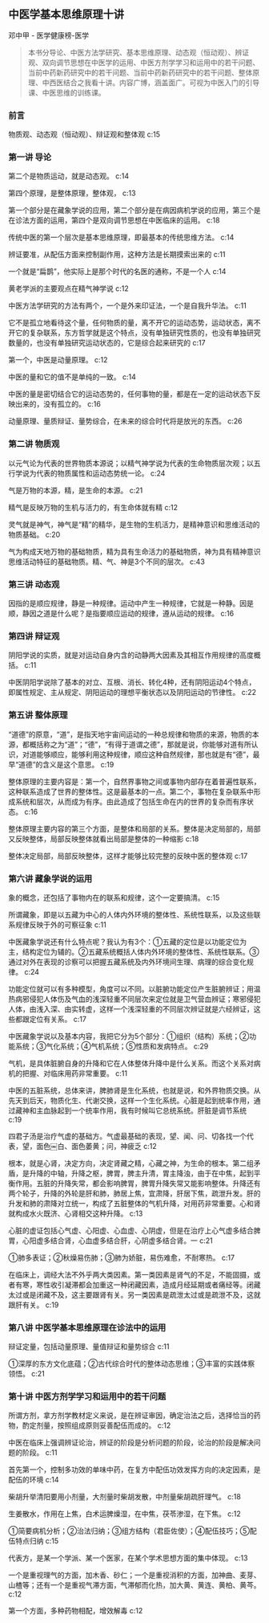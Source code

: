 ## 中医学基本思维原理十讲

邓中甲  -  医学健康榜-医学

> 本书分导论、中医方法学研究、基本思维原理、动态观（恒动观）、辨证观、双向调节思想在中医学的运用、中医方剂学学习和运用中的若干问题、当前中药新药研究中的若干问题、当前中药新药研究中的若干问题、整体原理、中西医结合之我看十讲。内容广博，涵盖面广。可视为中医入门的引导课、中医思维的训练课。

### 前言

物质观、动态观（恒动观）、辩证观和整体观 c:15

### 第一讲 导论

第二个是物质运动，就是动态观。 c:14

第四个原理，是整体原理，整体观， c:13

第一个部分是在藏象学说的应用，第二个部分是在病因病机学说的应用，第三个是在诊法方面的运用，第四个是双向调节思想在中医临床的运用。 c:18

传统中医的第一个层次是基本思维原理，即最基本的传统思维方法。 c:14

辨证要准，从配伍方面来控制副作用，这种方法是长期摸索出来的 c:11

一个就是“扁鹊”，他实际上是那个时代的名医的通称，不是一个人 c:14

黄老学派的主要观点在精气神学说 c:12

中医方法学研究的方法有两个，一个是外来印证法，一个是自我升华法。 c:11

它不是孤立地看待这个量，任何物质的量，离不开它的运动态势，运动状态，离不开它的复杂联系，东方哲学就是这个特点，没有单独研究性质的，也没有单独研究数量的，也没有单独研究运动状态的，它是综合起来研究的 c:17

第一个，中医是动量原理。 c:12

中医的量和它的值不是单纯的一致。 c:14

中医的量是密切结合它的运动态势的，任何事物的量，都是在一定的运动状态下反映出来的，没有孤立的。 c:16

动量原理、量质辩证、量势综合，在未来的综合时代将是放光的东西。 c:26

### 第二讲 物质观

以元气论为代表的世界物质本源说；以精气神学说为代表的生命物质层次观；以五行学说为代表的物质属性和运动态势统一论。 c:24

气是万物的本源，精，是生命的本源。 c:21

精气是反映万物的生机与活力的，有生命体就有精 c:12

灵气就是神气，神气是“精”的精华，是生物的生机活力，是精神意识和思维活动的物质基础。 c:20

气为构成天地万物的基础物质，精为具有生命活力的基础物质，神为具有精神意识思维活动特征的基础物质。精、气、神是3个不同的层次。 c:43

### 第三讲 动态观

因指的是顺应规律，静是一种规律。运动中产生一种规律，它就是一种静。因是顺，静因之道是什么呢？是指要顺应运动的规律，遵从运动的规律。 c:16

### 第四讲 辩证观

阴阳学说的实质，就是对运动自身内含的动静两大因素及其相互作用规律的高度概括。 c:11

中医阴阳学说除了基本的对立、互根、消长、转化4种，还有阴阳运动4个特点，即属性规定、主从规定、阴阳运动的理想平衡状态以及阴阳运动的节律性。 c:22

### 第五讲 整体原理

“道德”的原意，“道”，是指天地宇宙间运动的一种总规律和物质的来源，物质的本源，都概括称之为“道”；“德”，“有得于道谓之德”，那就是说，你能够对道有所认识，对道能够顺应，能够利用这种规律，顺应这种自然规律，那也就是有“德”，最早“道德”的含义是这个意思。 c:19

整体原理的主要内容是：第一个，自然界事物之间或事物内部存在着普遍性联系，这种联系造成了世界的整体性。这是最基本的一点。第二个，事物在复杂联系中形成系统和层次，从而成为有序。由此造成了包括生命在内的世界的复杂而有序状态。 c:16

整体原理主要内容的第三个方面，是整体和局部的关系。整体是决定局部的，局部又反映整体，局部反映整体就看出局部是整体的一种缩影 c:18

整体决定局部，局部反映整体，这样才能够比较完整的反映中医的整体观 c:17

### 第六讲 藏象学说的运用

象的概念，还包括了事物内在的联系和规律，这个一定要搞清。 c:15

所谓藏象，即是以五藏为中心的人体内外环境的整体性、系统性联系，以及这些联系规律反映于外的可察征象 c:11

中医藏象学说还有什么特点呢？我认为有3个：①五藏的定位是以功能定位为主，结构定位为辅的。②五藏系统概括人体内外环境的整体性、系统性联系。③通过对外在表现的诊察可以把握五藏系统及内外环境间生理、病理的综合变化规律。 c:24

功能定位就可以有多种模型，角度可以不同。以脏腑功能定位产生脏腑辨证；用温热病邪侵犯人体伤及气血的浅深轻重不同层次来定位就是卫气营血辨证；寒邪侵犯人体，由浅入深、由实转虚，这样一个浅深轻重的不同层次辨证就是六经辨证，这些都跟定位有关系。 c:17

中医藏象学说以及基本内容，我把它分为5个部分：①组织（结构）系统；②功能系统；③气化系统；④气机系统；⑤性质和发病特点。 c:29

气机，是具体脏腑自身的升降和它在人体整体升降中是什么关系。而这个关系对病机的把握、对临床用药非常重要。 c:11

中医的五脏系统，总体来讲，脾肺肾是生化系统，也就是说，和外界物质交换。从先天到后天，物质化生、代谢交换，这样一个生化系统。心脏是起到统率作用，通过藏神和主血脉起到一个统率作用，我有时候叫它总统系统。肝脏是调节系统 c:19

四君子汤是治疗气虚的基础方。气虚最基础的表现，望、闻、问、切各找一个代表，望，面色￼白、面色萎黄；问，神疲乏 c:12

根本，就是心肾，决定方向，决定肾藏之精，心藏之神，为生命的根本。第二组矛盾，是升降的中轴，升降之枢，脾胃，脾主升清，胃主降浊，由于在中焦，起到平衡作用。五脏的升降失常，都会影响脾胃，脾胃升降失常又能影响整体。升降还有两个轮子，升降的外轮是肝和肺，肺居上焦，宜肃降，肝居下焦，疏泄升发。肝的升发和肺的肃降对立统一，构成了五脏整体的气机升降，对用药非常重要。心和肾就构成水火既济、心肾相交这种升降。 c:13

心脏的虚证包括心气虚、心阳虚、心血虚、心阴虚，但是在治疗上心气虚多结合脾胃，心阳虚多结合肾，心血虚多结合肝，心阴虚多结合肾。一 c:21

①肺多表证；②秋燥易伤肺；③肺为娇脏，易伤难愈，不耐寒热。 c:17

在临床上，调经大法不外乎两大类因素。第一类因素是肾气的不足，不能固摄，或者有寒，寒性收引凝滞都会加重这一种闭藏因素，造成月经延期或者痛经等。闭藏太过或是闭藏不及，这主要跟肾有关。另一类因素是疏泄太过或是疏泄不及，这就跟肝有关。 c:19

### 第八讲 中医学基本思维原理在诊法中的运用

辩证定量，包括动量原理、量值辩证和量势综合 c:11

①深厚的东方文化底蕴；②古代综合时代的整体动态思维；③丰富的实践体察领悟。 c:21

### 第十讲 中医方剂学学习和运用中的若干问题

所谓方剂，拿方剂学教材定义来说，是在辨证审因，确定治法之后，选择恰当的药物，酌定剂量，按照组成原则妥善配伍而成的。 c:12

中医在临床上强调辨证论治，辨证的阶段是分析问题的阶段，论治的阶段是解决问题的阶段。 c:11

首先第一个，控制多功效的单味中药，在复方中配伍功效发挥方向的决定因素，是配伍的环境 c:14

柴胡升举清阳要用小剂量，大剂量时柴胡发散，中剂量柴胡疏肝理气。 c:18

生姜散水，作用在上焦，白术运脾燥湿，在中焦，茯苓渗湿，在下焦。 c:12

①简要病机分析；②治法归纳；③组方结构（君臣佐使）；④配伍技巧；⑤配伍特点归纳 c:15

代表方，是某一个学派、某一个医家，在某个学术思想方面的集中体现。 c:13

一个是重视理气的方面，加木香、砂仁；一个是重视消积的方面，加神曲、麦芽、山楂等；还有一个是重视气滞方面，气滞郁而化热，加大黄、黄连、黄柏、黄芩。 c:12

第一个方面，多种药物相配，增效解毒 c:12

